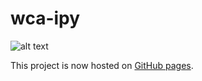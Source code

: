 # wca-ipy

![alt text](docs/img/logo.png "logo")

This project is now hosted on [GitHub pages](https://logiqx.github.io/wca-ipy/).
